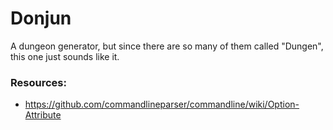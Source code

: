 # Donjun
A dungeon generator, but since there are so many of them called "Dungen", this one just sounds like it.

### Resources:
- https://github.com/commandlineparser/commandline/wiki/Option-Attribute
